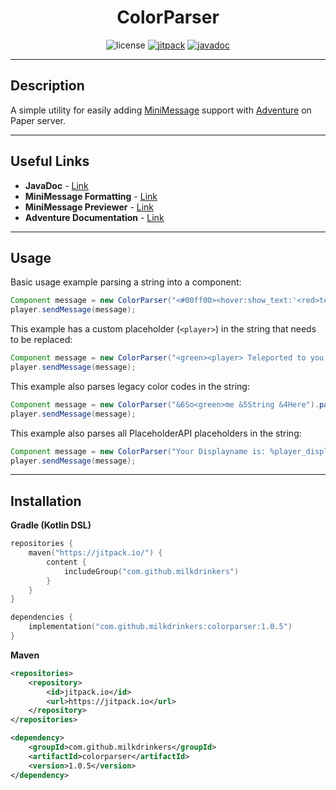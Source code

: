 
<h1 align="center">ColorParser</h1>
<p align="center">
    <img src="https://img.shields.io/github/license/milkdrinkers/ColorParser?color=blue&style=flat-square" alt="license"/>
    <a href="https://github.com/milkdrinkers/ColorParser#installation"><img src="https://jitpack.io/v/milkdrinkers/colorparser.svg?style=flat-square" alt="jitpack"/></a>
    <a href="https://jitpack.io/com/github/USER/REPO/latest/javadoc/"><img src="https://img.shields.io/badge/Javadoc-8A2BE2?style=flat-square" alt="javadoc"/></a>
</p>

---

## Description

A simple utility for easily adding [MiniMessage](https://docs.advntr.dev/minimessage/format.html) support with [Adventure](https://docs.advntr.dev/index.html) on Paper server.

---

## Useful Links

* **JavaDoc** - [Link](https://jitpack.io/com/github/USER/REPO/latest/javadoc/)
* **MiniMessage Formatting** - [Link](https://docs.advntr.dev/minimessage/format.html)
* **MiniMessage Previewer** - [Link](https://webui.advntr.dev/)
* **Adventure Documentation** - [Link](https://docs.advntr.dev/index.html)

---

## Usage

Basic usage example parsing a string into a component:
```java
Component message = new ColorParser("<#00ff00><hover:show_text:'<red>test'>R G B!").build();
player.sendMessage(message);
```

This example has a custom placeholder (`<player>`) in the string that needs to be replaced:
```java
Component message = new ColorParser("<green><player> Teleported to you.").parseMinimessagePlaceholder("player", player.getName()).build();
player.sendMessage(message);
```

This example also parses legacy color codes in the string:
```java
Component message = new ColorParser("&6So<green>me &5String &4Here").parseLegacy().build();
player.sendMessage(message);
```

This example also parses all PlaceholderAPI placeholders in the string:
```java
Component message = new ColorParser("Your Displayname is: %player_displayname%").parsePAPIPlaceholders(player).build();
player.sendMessage(message);
```

--- 

## Installation

**Gradle (Kotlin DSL)**
```kotlin
repositories {
    maven("https://jitpack.io/") {
        content {
            includeGroup("com.github.milkdrinkers")
        }
    }
}

dependencies {
    implementation("com.github.milkdrinkers:colorparser:1.0.5")
}
```

**Maven**
```xml
<repositories>
    <repository>
        <id>jitpack.io</id>
        <url>https://jitpack.io</url>
    </repository>
</repositories>

<dependency>
    <groupId>com.github.milkdrinkers</groupId>
    <artifactId>colorparser</artifactId>
    <version>1.0.5</version>
</dependency>
```